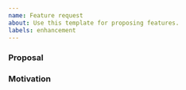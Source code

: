 ```yaml
---
name: Feature request
about: Use this template for proposing features.
labels: enhancement
---
```


<!-- Answering these questions may help with writing the initial proposal body. Thanks! -->

### Proposal

<!--
What is the current status of the proposed behavior? E.g. “Currently, it’s not possible to do X in Genji”.
What is the proposed solution? E.g. “I propose adding SQL syntax Y that does X”.
-->

### Motivation

<!--
What is the motivation / use case for this feature?
Does this feature exist in other databases, e.g. SQLite, PostgreSQL, MySQL?
-->
